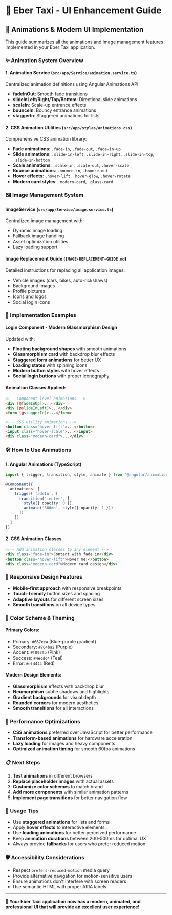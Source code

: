 # 🎨 Eber Taxi - UI Enhancement Guide

## 🚀 Animations & Modern UI Implementation

This guide summarizes all the animations and image management features implemented in your Eber Taxi application.

### ✨ Animation System Overview

#### 1. **Animation Service** (`src/app/Service/animation.service.ts`)
Centralized animation definitions using Angular Animations API:

- **fadeInOut**: Smooth fade transitions
- **slideInLeft/Right/Top/Bottom**: Directional slide animations  
- **scaleIn**: Scale-up entrance effects
- **bounceIn**: Bouncy entrance animations
- **staggerIn**: Staggered animations for lists

#### 2. **CSS Animation Utilities** (`src/app/styles/animations.css`)
Comprehensive CSS animation library:

- **Fade animations**: `.fade-in`, `.fade-out`, `.fade-in-up`
- **Slide animations**: `.slide-in-left`, `.slide-in-right`, `.slide-in-top`, `.slide-in-bottom`
- **Scale animations**: `.scale-in`, `.scale-out`, `.hover-scale`
- **Bounce animations**: `.bounce-in`, `.bounce-out`
- **Hover effects**: `.hover-lift`, `.hover-glow`, `.hover-rotate`
- **Modern card styles**: `.modern-card`, `.glass-card`

### 🖼️ Image Management System

#### **ImageService** (`src/app/Service/image.service.ts`)
Centralized image management with:
- Dynamic image loading
- Fallback image handling
- Asset optimization utilities
- Lazy loading support

#### **Image Replacement Guide** (`IMAGE-REPLACEMENT-GUIDE.md`)
Detailed instructions for replacing all application images:
- Vehicle images (cars, bikes, auto-rickshaws)
- Background images
- Profile pictures
- Icons and logos
- Social login icons

### 🎯 Implementation Examples

#### **Login Component** - Modern Glassmorphism Design
Updated with:
- **Floating background shapes** with smooth animations
- **Glassmorphism card** with backdrop blur effects
- **Staggered form animations** for better UX
- **Loading states** with spinning icons
- **Modern button styles** with hover effects
- **Social login buttons** with proper iconography

#### **Animation Classes Applied:**
```html
<!-- Component level animations -->
<div [@fadeInUp]>...</div>
<div [@slideInLeft]>...</div>
<form [@staggerIn]>...</form>

<!-- CSS utility animations -->
<button class="hover-lift">...</button>
<input class="hover-scale">...</input>
<div class="modern-card">...</div>
```

### 🛠️ How to Use Animations

#### **1. Angular Animations (TypeScript)**
```typescript
import { trigger, transition, style, animate } from '@angular/animations';

@Component({
  animations: [
    trigger('fadeIn', [
      transition(':enter', [
        style({ opacity: 0 }),
        animate('300ms', style({ opacity: 1 }))
      ])
    ])
  ]
})
```

#### **2. CSS Animation Classes**
```html
<!-- Add animation classes to any element -->
<div class="fade-in">Content with fade in</div>
<button class="hover-lift">Hover me!</button>
<div class="modern-card">Modern card design</div>
```

### 📱 Responsive Design Features

- **Mobile-first approach** with responsive breakpoints
- **Touch-friendly** button sizes and spacing
- **Adaptive layouts** for different screen sizes
- **Smooth transitions** on all device types

### 🎨 Color Scheme & Theming

#### **Primary Colors:**
- Primary: `#667eea` (Blue-purple gradient)
- Secondary: `#764ba2` (Purple)
- Accent: `#f093fb` (Pink)
- Success: `#4ecdc4` (Teal)
- Error: `#ef4444` (Red)

#### **Modern Design Elements:**
- **Glassmorphism** effects with backdrop blur
- **Neumorphism** subtle shadows and highlights
- **Gradient backgrounds** for visual depth
- **Rounded corners** for modern aesthetics
- **Smooth transitions** for all interactions

### 🚦 Performance Optimizations

- **CSS animations** preferred over JavaScript for better performance
- **Transform-based animations** for hardware acceleration
- **Lazy loading** for images and heavy components
- **Optimized animation timing** for smooth 60fps animations

### 📋 Next Steps

1. **Test animations** in different browsers
2. **Replace placeholder images** with actual assets
3. **Customize color schemes** to match brand
4. **Add more components** with similar animation patterns
5. **Implement page transitions** for better navigation flow

### 🎯 Usage Tips

- Use **staggered animations** for lists and forms
- Apply **hover effects** to interactive elements
- Use **loading animations** for better perceived performance
- Keep **animation durations** between 200-500ms for optimal UX
- Always provide **fallbacks** for users who prefer reduced motion

### 🛡️ Accessibility Considerations

- Respect `prefers-reduced-motion` media query
- Provide alternative navigation for motion-sensitive users
- Ensure animations don't interfere with screen readers
- Use semantic HTML with proper ARIA labels

---

**🎉 Your Eber Taxi application now has a modern, animated, and professional UI that will provide an excellent user experience!**